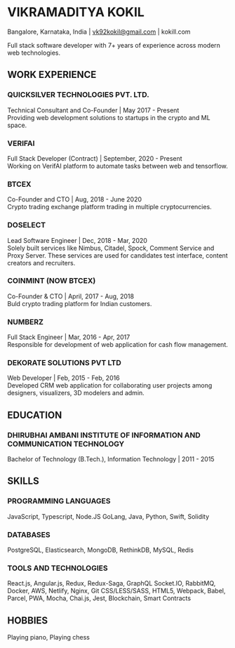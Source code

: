 # VIKRAMADITYA KOKIL

Bangalore, Karnataka, India | vk92kokil@gmail.com | kokill.com

Full stack software developer with 7+ years of experience across modern web technologies.

## WORK EXPERIENCE

### QUICKSILVER TECHNOLOGIES PVT. LTD.

Technical Consultant and Co-Founder | May 2017 - Present
<br>Providing web development solutions to startups in the crypto and ML space.

### VERIFAI

Full Stack Developer (Contract) | September, 2020 - Present<br>
Working on VerifAI platform to automate tasks between web and tensorflow.

### BTCEX

Co-Founder and CTO | Aug, 2018 - June 2020<br>
Crypto trading exchange platform trading in multiple cryptocurrencies.

### DOSELECT

Lead Software Engineer | Dec, 2018 - Mar, 2020<br>
Solely built services like Nimbus, Citadel, Spock, Comment Service and Proxy Server. These
services are used for candidates test interface, content creators and recruiters.

### COINMINT (NOW BTCEX)

Co-Founder & CTO | April, 2017 - Aug, 2018<br>
Buld crypto trading platform for Indian customers.

### NUMBERZ

Full Stack Engineer | Mar, 2016 - Apr, 2017<br>
Responsible for development of web application for cash flow management.

### DEKORATE SOLUTIONS PVT LTD

Web Developer | Feb, 2015 - Feb, 2016<br>
Developed CRM web application for collaborating user projects among designers, visualizers, 3D modelers and admin.

## EDUCATION

### DHIRUBHAI AMBANI INSTITUTE OF INFORMATION AND COMMUNICATION TECHNOLOGY

Bachelor of Technology (B.Tech.), Information Technology | 2011 - 2015

## SKILLS

### PROGRAMMING LANGUAGES

JavaScript, Typescript, Node.JS GoLang, Java, Python, Swift, Solidity

### DATABASES

PostgreSQL, Elasticsearch, MongoDB, RethinkDB, MySQL, Redis

### TOOLS AND TECHNOLOGIES

React.js, Angular.js, Redux, Redux-Saga, GraphQL
Socket.IO, RabbitMQ, Docker, AWS, Netlify, Nginx, Git
CSS/LESS/SASS, HTML5, Webpack, Babel, Parcel, PWA, Mocha, Chai.js, Jest, Blockchain, Smart Contracts

## HOBBIES

Playing piano, Playing chess
